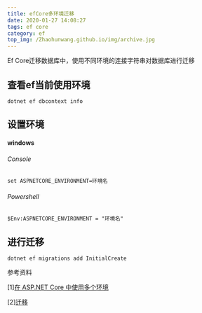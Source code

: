 ```yaml
---
title: efCore多环境迁移
date: 2020-01-27 14:08:27
tags: ef core
category: ef
top_img: /Zhaohunwang.github.io/img/archive.jpg
---
```

Ef Core迁移数据库中，使用不同环境的连接字符串对数据库进行迁移

## 查看ef当前使用环境

```
dotnet ef dbcontext info
```

## 设置环境

#### windows

###### Console

```
set ASPNETCORE_ENVIRONMENT=环境名
```

###### Powershell

```
$Env:ASPNETCORE_ENVIRONMENT = "环境名"
```

## 进行迁移

```
dotnet ef migrations add InitialCreate
```

参考资料

[1][在 ASP.NET Core 中使用多个环境](https://docs.microsoft.com/zh-cn/aspnet/core/fundamentals/environments?view=aspnetcore-3.1)

[2][迁移](https://docs.microsoft.com/zh-cn/ef/core/managing-schemas/migrations/?tabs=dotnet-core-cli)

